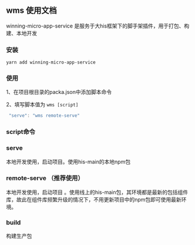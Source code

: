 <!--
 * @Author: smallalso<hu141418@gmail.com>
 * @Date: 2020-12-16 21:35:53
 * @LastEditors: smallalso<hu141418@gmail.com>
 * @LastEditTime: 2020-12-16 21:37:14
 * @FilePath: /his-doc/docs/tool/winning-micro-app-service.md
-->
## wms 使用文档

winning-micro-app-service 是服务于大his框架下的脚手架插件，用于打包、构建、本地开发

### 安装

```shell
yarn add winning-micro-app-service
```

### 使用
1、在项目根目录的packa.json中添加脚本命令

2、填写脚本值为 `wms [script]`

```js
 "serve": "wms remote-serve"
```


### script命令
### serve
本地开发使用，启动项目。使用his-main的本地npm包

### remote-serve （推荐使用）
本地开发使用，启动项目 。使用线上的his-main包，其环境都是最新的包括组件库，故此在组件库频繁升级的情况下，不用更新项目中的npm包即可使用最新环境。

### build 
构建生产包
